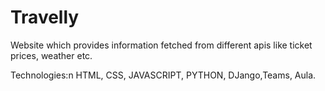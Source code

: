 # Travelly
Website which provides information fetched from different apis like ticket prices, weather etc.

Technologies:n HTML, CSS, JAVASCRIPT, PYTHON, DJango,Teams, Aula.
